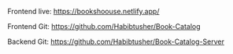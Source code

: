 Frontend live: https://bookshoouse.netlify.app/

Frontend Git: https://github.com/Habibtusher/Book-Catalog

Backend Git: https://github.com/Habibtusher/Book-Catalog-Server
